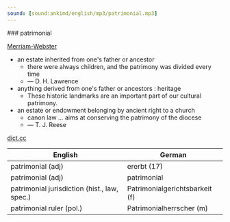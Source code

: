 ```yaml
---
sound: [sound:ankimd/english/mp3/patrimonial.mp3]
---
```


\### patrimonial

[Merriam-Webster](https://www.merriam-webster.com/dictionary/patrimonial)

- an estate inherited from one's father or ancestor
    - there were always children, and the patrimony was divided every time
    - — D. H. Lawrence
- anything derived from one's father or ancestors : heritage
    - These historic landmarks are an important part of our cultural patrimony.
- an estate or endowment belonging by ancient right to a church
    - canon law … aims at conserving the patrimony of the diocese
    - — T. J. Reese

[dict.cc](https://www.dict.cc/patrimonial)

| English        | German       |
| -------------- | ------------ |
| patrimonial (adj) | ererbt (17) |
| patrimonial (adj) | patrimonial |
| patrimonial jurisdiction (hist., law, spec.) | Patrimonialgerichtsbarkeit (f) |
| patrimonial ruler (pol.) | Patrimonialherrscher (m) |
